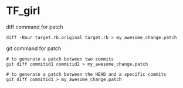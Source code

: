 # TF_girl

diff command for patch
```
diff -Naur target.rb.original target.rb > my_awesome_change.patch
```

git command for patch

```
# to generate a patch between two commits
git diff commitid1 commitid2 > my_awesome_change.patch

# to generate a patch between the HEAD and a specific commits
git diff commitid1 > my_awesome_change.patch
```
